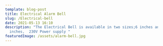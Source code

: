 ```yaml
---
template: blog-post
title: Electrical Alarm Bell
slug: /Electrical-bell
date: 2021-05-13 16:10
description: "The Electrical Bell is available in two sizes;6 inches and 9
  inches,  230V Power supply "
featuredImage: /assets/alarm-bell.jpg
---
```


